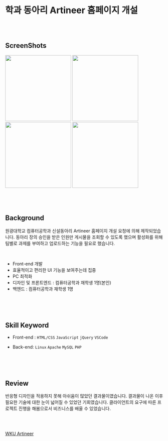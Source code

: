 # 학과 동아리 Artineer 홈페이지 개설

</br>
</br>

## ScreenShots
<div>
  <img width="210" src="https://user-images.githubusercontent.com/33711323/64933731-72ce1500-d881-11e9-81b1-3ec90b4d3b13.jpg">
  <img width="210" src="https://user-images.githubusercontent.com/33711323/64933733-7366ab80-d881-11e9-9279-7b02c74e84ca.jpg">
  <img width="210" src="https://user-images.githubusercontent.com/33711323/64933734-7366ab80-d881-11e9-9272-636e31cc6ccf.jpg">
  <img width="210" src="https://user-images.githubusercontent.com/33711323/64933736-73ff4200-d881-11e9-9ffe-17c9d351ea5c.jpg">
</div>  

</br>
</br>
</br>

## Background
원광대학교 컴퓨터공학과 신설동아리 Artineer 홈페이지 개설 요청에 의해 제작되었습니다. 동아리 장의 승인을 받은 인원만 게시물을 조회할 수 있도록 했으며 활성화를 위해 팀별로 과제를 부여하고 업로드하는 기능을 필요로 했습니다.  
  
</br>

 - Front-end 개발
 - 효율적이고 편리한 UI 기능을 보여주는데 집중
 - PC 최적화
 - 디자인 및 프론트엔드 : 컴퓨터공학과 재학생 1명(본인)
 - 백엔드 : 컴퓨터공학과 재학생 1명

</br>
</br>
</br>

## Skill Keyword
 - Front-end : `HTML/CSS` `JavaScript` `jQuery` `VSCode`  
 
 - Back-end:  `Linux` `Apache` `MySQL` `PHP`  

</br>
</br>
</br>

## Review

 반응형 디자인을 적용하지 못해 아쉬움이 많았던 결과물이였습니다. 결과물이 나온 이후 필요한 기술에 대한 눈이 넓어질 수 있었던 기회였습니다. 클라이언트의 요구에 따른 프로젝트 진행을 해봄으로서 비즈니스를 배울 수 있었습니다.

</br>
</br>

[WKU Artineer](http://www.artineer.net/index.php)



